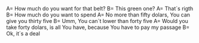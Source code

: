 A= How much do you want for that belt? 
B= This green one? 
A= That´s rigth 
B= How much do you want to spend 
A= No more than fifty dolars, You can give you thirty five
B= Umm, You can´t lower than forty five
A= Would you take forty dolars, is all You have, because You have to pay my passage
B= Ok, it´s a deal 